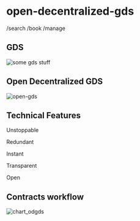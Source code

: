 # open-decentralized-gds
/search /book /manage


## GDS

![some gds stuff](https://upload.wikimedia.org/wikipedia/commons/8/8e/Diagram_of_an_airline_Global_Distribution_System.jpg)

## Open Decentralized GDS

![open-gds](https://user-images.githubusercontent.com/25910069/34644882-66a699ae-f337-11e7-8388-398859b3e5ad.png)

## Technical Features

Unstoppable

Redundant

Instant

Transparent

Open


## Contracts workflow

![chart_odgds](https://user-images.githubusercontent.com/25910069/34645526-dca1d780-f347-11e7-9c9b-e2e226a81a4d.png)

  

